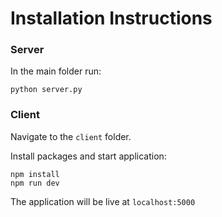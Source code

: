 # Installation Instructions

### Server

In the main folder run:
```
python server.py
```

### Client

Navigate to the `client` folder.

Install packages and start application:
```
npm install
npm run dev
```

The application will be live at `localhost:5000`